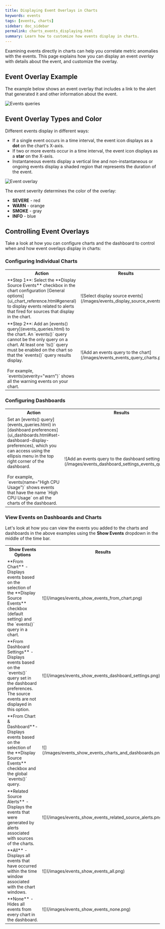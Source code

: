 ```yaml
---
title: Displaying Event Overlays in Charts
keywords: events
tags: [events, charts]
sidebar: doc_sidebar
permalink: charts_events_displaying.html
summary: Learn how to customize how events display in charts.
---
```


Examining events directly in charts can help you correlate metric anomalies with the events. This page explains how you can display an event *overlay* with details about the event, and customize the overlay.

## Event Overlay Example

The example below shows an event overlay that includes a link to the alert that generated it and other information about the event.

![Events queries](images/events_queries.png)

## Event Overlay Types and Color

Different events display in different ways:
* If a single event occurs in a time interval, the event icon displays as a **dot** on the chart's X-axis.
* If two or more events occur in a  time interval, the event icon displays as a **star** on the X-axis.
* Instantaneous events display a vertical line and non-instantaneous or ongoing events display a shaded region that represents the duration of the event. 

![Event overlay](images/event_overlay.png)

The event severity determines the color of the overlay:

-   **SEVERE** - red
-   **WARN** - orange
-   **SMOKE** - gray
-   **INFO** - blue

<a name="dashboards_events"></a>

## Controlling Event Overlays

Take a look at how you can configure charts and the dashboard to control when and how event overlays display in charts:

### Configuring Individual Charts

<table style="width: 100%;">
  <tr>
    <th width="40%"> Action</th>
    <th width="60%"> Results</th>
  </tr>
  <tr>
    <td markdown="span">
      **Step 1**: Select the **Display Source Events** checkbox in the chart configuration [General options](ui_chart_reference.html#general) to display events related to alerts that fired for sources that display in the chart.
    </td>
    <td markdown="span">
      ![Select display source events](/images/events_display_source_events.png)
    </td>
  </tr>
  <tr>
    <td markdown="span">
      **Step 2**: Add an [events() query](events_queries.html) to the chart. An `events()` query cannot be the only query on a chart. At least one `ts()` query must be enabled on the chart so that the `events()` query results display.
      <br/><br/>
      For example, `events(severity="warn")` shows all the warning events on your chart.
    </td>
    <td markdown="span">
      ![Add an events query to the chart](/images/events_events_query_charts.png)
    </td>
  </tr>
</table>

### Configuring Dashboards

<table style="width: 100%;">
  <tr>
    <th width="40%"> Action</th>
    <th width="60%"> Results</th>
  </tr>
  <tr>
    <td markdown="span">
       Set an [events() query](events_queries.html) in [dashboard preferences](ui_dashboards.html#set-dashboard-display-preferences), which you can access using the ellipsis menu in the top right corner of the dashboard.
       <br/><br/>
       For example, `events(name="High CPU Usage")` shows events that have the name `High CPU Usage` on all the charts of the dashboard.
    </td>
    <td markdown="span">
      ![Add an events query to the dashboard settings](/images/events_dashboard_settings_events_query.png)
    </td>
  </tr>
</table>

### View Events on Dashboards and Charts

Let's look at how you can view the events you added to the charts and dashboards in the above examples using the **Show Events** dropdown in the middle of the time bar.

<table style="width: 100%;">
  <tr>
    <th width="40%"> Show Events Options</th>
    <th width="60%"> Results</th>
  </tr>
  <tr>
    <td markdown="span">
       **From Chart** - Displays events based on the selection of the **Display Source Events** checkbox (default setting) and the `events()` query in a chart.
    </td>
    <td markdown="span">
      ![](/images/events_show_events_from_chart.png)
    </td>
  </tr>
  <tr>
    <td markdown="span">
       **From Dashboard Settings** - Displays events based on the `events()` query set in the dashboard preferences. The source events are not displayed in this option.
    </td>
    <td markdown="span">
      ![](/images/events_show_events_dashboard_settings.png)
    </td>
  </tr>
  <tr>
    <td markdown="span">
       **From Chart & Dashboard**- Displays events based on the selection of the **Display Source Events** checkbox and the global `events()` query.
    </td>
    <td markdown="span">
      ![](/images/events_show_events_charts_and_dashboards.png)
    </td>
  </tr>
  <tr>
    <td markdown="span">
       **Related Source Alerts** - Displays the events that were generated by alerts associated with sources of the charts.
    </td>
    <td markdown="span">
    ![](/images/events_show_events_related_source_alerts.png)
    </td>
  </tr>
  <tr>
    <td markdown="span">
       **All** - Displays all events that have occurred within the time window associated with the chart windows.
    </td>
    <td markdown="span">
      ![](/images/events_show_events_all.png)
    </td>
  </tr>
  <tr>
    <td markdown="span">
       **None** - Hides all events from every chart in the dashboard.
    </td>
    <td markdown="span">
      ![](/images/events_show_events_none.png)
    </td>
  </tr>
</table>
